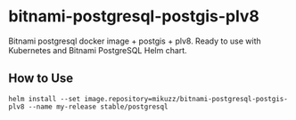 # bitnami-postgresql-postgis-plv8
Bitnami postgresql docker image + postgis + plv8. Ready to use with Kubernetes and Bitnami PostgreSQL Helm chart.

## How to Use
```
helm install --set image.repository=mikuzz/bitnami-postgresql-postgis-plv8 --name my-release stable/postgresql
```
